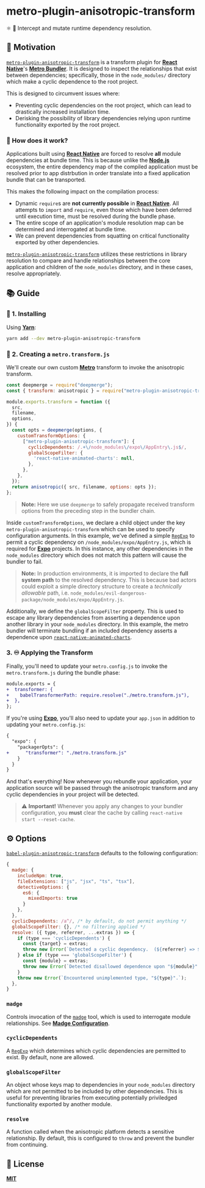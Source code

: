 # metro-plugin-anisotropic-transform
⚛️  🧲 Intercept and mutate runtime dependency resolution.

## 💪 Motivation
[`metro-plugin-anisotropic-transform`](.) is a transform plugin for [**React Native**](https://reactnative.dev)'s [**Metro Bundler**](https://github.com/facebook/metro). It is designed to inspect the relationships that exist between dependencies; specifically, those in the `node_modules/` directory which make a cyclic dependence to the root project.

This is designed to circumvent issues where:
  - Preventing cyclic dependencies on the root project, which can lead to drastically increased installation time.
  - Derisking the possibility of library dependencies relying upon runtime functionality exported by the root project.

### 🤔 How does it work?
Applications built using [**React Native**](https://reactnative.dev) are forced to resolve **all** module dependencies at bundle time. This is because unlike the [**Node.js**](https://nodejs.org/en/) ecosystem, the entire dependency map of the compiled application must be resolved prior to app distrbution in order translate into a fixed application bundle that can be transported.

This makes the following impact on the compilation process:

  - Dynamic `require`s are **not currently possible** in [**React Native**](https://reactnative.dev). All attempts to `import` and `require`, even those which have been deferred until execution time,  must be resolved during the bundle phase.
  - The entire scope of an application's module resolution map can be determined and interrogated at bundle time.
  - We can prevent dependencies from squatting on critical functionality exported by other dependencies.

[`metro-plugin-anisotropic-transform`](.) utilizes these restrictions in library resolution to compare and handle relationships between the core application and children of the `node_modules` directory, and in these cases, resolve appropriately. 

## 📚 Guide

### 🚀 1. Installing

Using [**Yarn**](https://yarnpkg.com):

```sh
yarn add --dev metro-plugin-anisotropic-transform
```

### 📝 2. Creating a `metro.transform.js`

We'll create our own custom [**Metro**](https://github.com/facebook/metro) transform to invoke the anisotropic transform.

```javascript
const deepmerge = require("deepmerge");
const { transform: anisotropic } = require("metro-plugin-anisotropic-transform");

module.exports.transform = function ({
  src,
  filename,
  options,
}) {
  const opts = deepmerge(options, {
    customTransformOptions: {
      ["metro-plugin-anisotropic-transform"]: {
        cyclicDependents: /.+\/node_modules\/expo\/AppEntry\.js$/,
        globalScopeFilter: {
          'react-native-animated-charts': null,
        },
      },
    },
  });
  return anisotropic({ src, filename, options: opts });
};
```

> **Note:** Here we use `deepmerge` to safely propagate received transform options from the preceding step in the bundler chain.

Inside `customTransformOptions`, we declare a child object under the key `metro-plugin-anisotropic-transform` which can be used to specify configuration arguments. In this example, we've defined a simple [`RegExp`](https://developer.mozilla.org/en-US/docs/Web/JavaScript/Reference/Global_Objects/RegExp) to permit a cyclic dependency on `/node_modules/expo/AppEntry.js`, which is required for [**Expo**](https://expo.io) projects. In this instance, any other dependencies in the `node_modules` directory which does not match this pattern will cause the bundler to fail.

> **Note:** In production environments, it is imported to declare the **full system path** to the resolved dependency. This is because bad actors could exploit a simple directory structure to create a _technically allowable_ path, i.e. `node_modules/evil-dangerous-package/node_modules/expo/AppEntry.js`.

Additionally, we define the `globalScopeFilter` property. This is used to escape any library dependencies from asserting a dependence upon another library in your `node_modules` directory. In this example, the metro bundler will terminate bundling if an included dependency asserts a dependence upon [`react-native-animated-charts`](https://github.com/rainbow-me/react-native-animated-charts).

### 3. ♾️ Applying the Transform

Finally, you'll need to update your `metro.config.js` to invoke the `metro.transform.js` during the bundle phase:

```diff
module.exports = {
+  transformer: {
+    babelTransformerPath: require.resolve("./metro.transform.js"),
+  },
};
```

If you're using [**Expo**](https://expo.io), you'll also need to update your `app.json` in addition to updating your `metro.config.js`:

```diff
{
  "expo": {
    "packagerOpts": {
+      "transformer": "./metro.transform.js"
    }
  }
}
```

And that's everything! Now whenever you rebundle your application, your application source will be passed through the anisotropic transform and any cyclic dependencies in your project will be detected.

> ⚠️  **Important!** Whenever you apply any changes to your bundler configuration, you **must** clear the cache by calling `react-native start --reset-cache`.


## ⚙️ Options

[`babel-plugin-anisotropic-transform`](.) defaults to the following configuration:

```javascript
{
  madge: {
    includeNpm: true,
    fileExtensions: ["js", "jsx", "ts", "tsx"],
    detectiveOptions: {
      es6: {
        mixedImports: true
      }
    },
  }, 
  cyclicDependents: /a^/, /* by default, do not permit anything */
  globalScopeFilter: {}, /* no filtering applied */
  resolve: ({ type, referrer, ...extras }) => {
    if (type === 'cyclicDependents') {
      const {target} = extras;
      throw new Error(`Detected a cyclic dependency.  (${referrer} => ${target})`);
    } else if (type === 'globalScopeFilter') {
      const {module} = extras;
      throw new Error(`Detected disallowed dependence upon "${module}". (${referrer})`);
    }
    throw new Error(`Encountered unimplemented type, "${type}".`);
  },
}
```

### `madge`
Controls invocation of the [`madge`](https://github.com/pahen/madge) tool, which is used to interrogate module relationships. See [**Madge Configuration**](https://github.com/pahen/madge#configuration).

### `cyclicDependents`
A [`RegExp`](https://developer.mozilla.org/en-US/docs/Web/JavaScript/Reference/Global_Objects/RegExp) which determines which cyclic dependencies are permitted to exist. By default, none are allowed.

### `globalScopeFilter`
An object whose keys map to dependencies in your `node_modules` directory which are not permitted to be included by other dependencies. This is useful for preventing libraries from executing potentially priviledged functionality exported by another module.

### `resolve`
A function called when the anisotropic platform detects a sensitive relationship. By default, this is configured to `throw` and prevent the bundler from continuing.

## 🌈 License
[**MIT**](./LICENSE)


